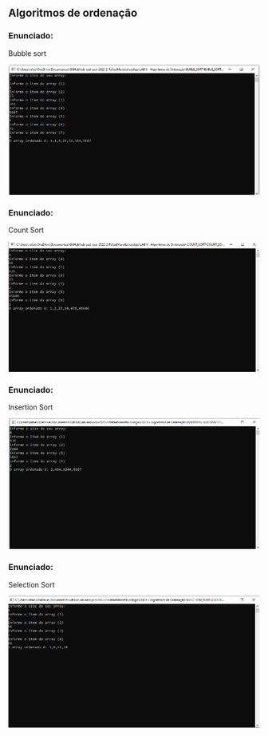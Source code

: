 ## Algoritmos de ordenação

### Enunciado:

Bubble sort

![Bubble Sort.PNG](/relatorio/LAB6/BUBLE_SORT.PNG)

### Enunciado:

Count Sort 

![Count Sort.PNG](/relatorio/LAB6/COUNT_SORT.PNG)

### Enunciado:

Insertion Sort 

![Insertion Sort.PNG](/relatorio/LAB6/INSERTION_SORT.PNG)

### Enunciado:

Selection Sort 

![Selection Sort.PNG](/relatorio/LAB6/SELECTION_SORT.PNG)